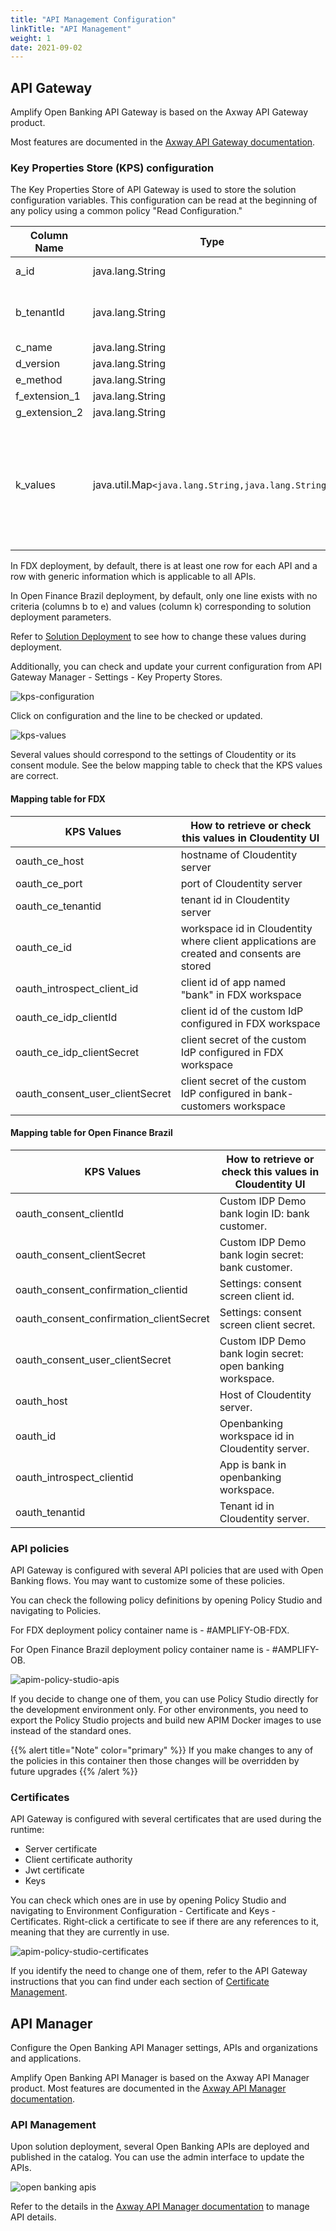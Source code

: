 ```yaml
---
title: "API Management Configuration"
linkTitle: "API Management"
weight: 1
date: 2021-09-02
---
```


## API Gateway

Amplify Open Banking API Gateway is based on the Axway API Gateway product.

Most features are documented in the [Axway API Gateway documentation](https://docs.axway.com/bundle/axway-open-docs/page/docs/apim_administration/apigtw_admin/index.html).

### Key Properties Store (KPS) configuration

The Key Properties Store of API Gateway is used to store the solution configuration variables.
This configuration can be read at the beginning of any policy using a common policy "Read Configuration."

| Column Name | Type | Purpose |
| --- | --- | --- |
| a_id | java.lang.String | Autogenerated Id. |
| b_tenantId | java.lang.String | Bank Identifier (helpful in multi tenant setup). |
| c_name | java.lang.String | API Name. |
| d_version | java.lang.String | API Version. |
| e_method | java.lang.String | API Method. |
| f_extension_1 | java.lang.String | For future use |
| g_extension_2 | java.lang.String | For future use. |
| k_values | java.util.Map`<java.lang.String,java.lang.String>` | Key Value Pairs help in extending configuration whenever we want without deployment. New key value pairs can be added easily.|

In FDX deployment, by default, there is at least one row for each API and a row with generic information which is applicable to all APIs.

In Open Finance Brazil deployment, by default, only one line exists with no criteria (columns b to e) and values (column k) corresponding to solution deployment parameters.

Refer to [Solution Deployment](/docs/deployment/installation) to see how to change these values during deployment.

Additionally, you can check and update your current configuration from API Gateway Manager - Settings - Key Property Stores.

![kps-configuration](/Images/api-gateway-manager-kps-configuration.png)

Click on configuration and the line to be checked or updated.

![kps-values](/Images/api-gateway-manager-kps-values.png)

Several values should correspond to the settings of Cloudentity or its consent module. See the below mapping table to check that the KPS values are correct.

#### Mapping table for FDX

| KPS Values | How to retrieve or check this values in Cloudentity UI |
| --- | --- |
| oauth_ce_host | hostname of Cloudentity server |
| oauth_ce_port | port of Cloudentity server |
| oauth_ce_tenantid | tenant id in Cloudentity server |
| oauth_ce_id | workspace id in Cloudentity where client applications are created and consents are stored |
| oauth_introspect_client_id | client id of app named "bank" in FDX workspace |
| oauth_ce_idp_clientId | client id of the custom IdP configured in FDX workspace |
| oauth_ce_idp_clientSecret | client secret of the custom IdP configured in FDX workspace |
| oauth_consent_user_clientSecret | client secret of the custom IdP configured in bank-customers workspace |

#### Mapping table for Open Finance Brazil

| KPS Values | How to retrieve or check this values in Cloudentity UI |
| --- | --- |
| oauth_consent_clientId | Custom IDP Demo bank login ID: bank customer. |
| oauth_consent_clientSecret | Custom IDP Demo bank login secret: bank customer. |
| oauth_consent_confirmation_clientid | Settings: consent screen client id. |
| oauth_consent_confirmation_clientSecret | Settings: consent screen client secret. |
| oauth_consent_user_clientSecret | Custom IDP Demo bank login secret: open banking workspace. |
| oauth_host | Host of Cloudentity server. |
| oauth_id | Openbanking workspace id in Cloudentity server. |
| oauth_introspect_clientid | App is bank in openbanking workspace. |
| oauth_tenantid | Tenant id in Cloudentity server. |

### API policies

API Gateway is configured with several API policies that are used with Open Banking flows.
You may want to customize some of these policies.

You can check the following policy definitions by opening Policy Studio and navigating to Policies.

For FDX deployment policy container name is - #AMPLIFY-OB-FDX.

For Open Finance Brazil deployment policy container name is - #AMPLIFY-OB.

![apim-policy-studio-apis](/Images/apim-policy-studio-api-containers.png)

If you decide to change one of them, you can use Policy Studio directly for the development environment only.
For other environments, you need to export the Policy Studio projects and build new APIM Docker images to use instead of the standard ones.

{{% alert title="Note" color="primary" %}} If you make changes to any of the policies in this container then those changes will be overridden by future upgrades {{% /alert %}}

### Certificates

API Gateway is configured with several certificates that are used during the runtime:

* Server certificate
* Client certificate authority
* Jwt certificate
* Keys

You can check which ones are in use by opening Policy Studio and navigating to Environment Configuration - Certificate and Keys - Certificates.
Right-click a certificate to see if there are any references to it, meaning that they are currently in use.

![apim-policy-studio-certificates](/Images/apim-policy-studio-certificates.png)

If you identify the need to change one of them, refer to the API Gateway instructions that you can find under each section of [Certificate Management](/docs/configuration/certificate-management).

## API Manager

Configure the Open Banking API Manager settings, APIs and organizations and applications.

Amplify Open Banking API Manager is based on the Axway API Manager product. Most features are documented in the [Axway API Manager documentation](https://docs.axway.com/bundle/axway-open-docs/page/docs/apim_administration/apimgr_admin/index.html).

<!-- ## Settings

{{% alert title="Note" color="primary" %}}
This page is under development
{{% /alert %}} -->

### API Management

Upon solution deployment, several Open Banking APIs are deployed and published in the catalog.
You can use the admin interface to update the APIs.

![open banking apis](/Images/api-manager-apis.png)

Refer to the details in the [Axway API Manager documentation](https://docs.axway.com/bundle/axway-open-docs/page/docs/apim_administration/apimgr_admin/api_mgmt_virtualize_web/index.html) to manage API details.
